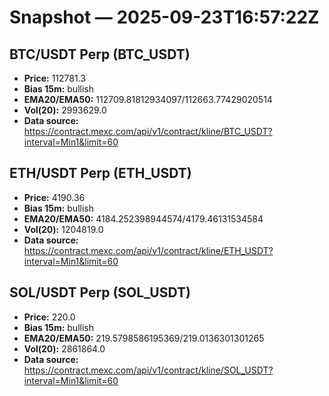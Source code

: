 # Snapshot — 2025-09-23T16:57:22Z

## BTC/USDT Perp (BTC_USDT)
- **Price:** 112781.3
- **Bias 15m:** bullish
- **EMA20/EMA50:** 112709.81812934097/112663.77429020514
- **Vol(20):** 2993629.0
- **Data source:** https://contract.mexc.com/api/v1/contract/kline/BTC_USDT?interval=Min1&limit=60

## ETH/USDT Perp (ETH_USDT)
- **Price:** 4190.36
- **Bias 15m:** bullish
- **EMA20/EMA50:** 4184.252398944574/4179.46131534584
- **Vol(20):** 1204819.0
- **Data source:** https://contract.mexc.com/api/v1/contract/kline/ETH_USDT?interval=Min1&limit=60

## SOL/USDT Perp (SOL_USDT)
- **Price:** 220.0
- **Bias 15m:** bullish
- **EMA20/EMA50:** 219.5798586195369/219.0136301301265
- **Vol(20):** 2861864.0
- **Data source:** https://contract.mexc.com/api/v1/contract/kline/SOL_USDT?interval=Min1&limit=60
